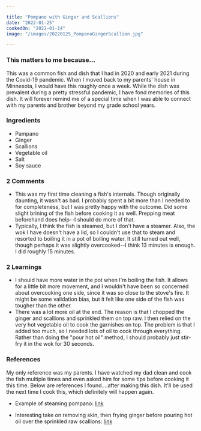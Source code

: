 ```yaml
---

title: "Pompano with Ginger and Scallions"
date: "2022-01-25"
cookedOn: "2022-01-14"
image: "/images/20220125_PompanoGingerScallion.jpg"

---
```


### This matters to me because...
This was a common fish and dish that I had in 2020 and early 2021 during the Covid-19 pandemic. When I moved back to my parents' house in Minnesota, I would have this roughly once a week. While the dish was prevalent during a pretty stressful pandemic, I have fond memories of this dish. It will forever remind me of a special time when I was able to connect with my parents and brother beyond my grade school years. 

### Ingredients
* Pampano
* Ginger
* Scallions
* Vegetable oil
* Salt
* Soy sauce


### 2 Comments
* This was my first time cleaning a fish's internals. Though originally daunting, it wasn't as bad. I probably spent a bit more than I needed to for completeness, but I was pretty happy with the outcome. Did some slight brining of the fish before cooking it as well. Prepping meat beforehand does help--I should do more of that. 
* Typically, I think the fish is steamed, but I don't have a steamer. Also, the wok I have doesn't have a lid, so I couldn't use that to steam and resorted to boiling it in a pot of boiling water. It still turned out well, though perhaps it was slightly overcooked--I think 13 minutes is enough. I did roughly 15 minutes. 

### 2 Learnings
* I should have more water in the pot when I'm boiling the fish. It allows for a little bit more  movement, and I wouldn't have been so concerned about overcooking one side, since it was so close to the stove's fire. It might be some validation bias, but it felt like one side of the fish was tougher than the other. 
* There was a lot more oil at the end. The reason is that I chopped the ginger and scallions and sprinkled them on top raw. I then relied on the very hot vegetable oil to cook the garnishes on top. The problem is that I added too much, so I needed lots of oil to cook through everything. Rather than doing the "pour hot oil" method, I should probably just stir-fry it in the wok for 30 seconds.
  

### References
My only reference was my parents. I have watched my dad clean and cook the fish multiple times and even asked him for some tips before cooking it this time. Below are references I found....after making this dish. It'll be used the next time I cook this, which definitely will happen again. 

- Example of steaming pompano: [link](https://www.youtube.com/watch?v=n8H_Grqua9c&ab_channel=Simpol) 

- Interesting take on removing skin, then frying ginger before pouring hot oil over the sprinkled raw scallions: [link](https://www.youtube.com/watch?v=Be3rKYvOuTw&ab_channel=HAPPYWOK) 
